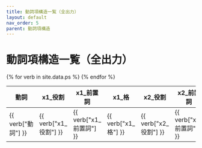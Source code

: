 ```yaml
---
title: 動詞項構造一覧（全出力）
layout: default
nav_order: 5
parent: 動詞項構造
---
```

# 動詞項構造一覧（全出力）

<table>
  <thead>
    <tr>
      <th>動詞</th>
      <th>x1_役割</th>
      <th>x1_前置詞</th>
      <th>x1_格</th>
      <th>x2_役割</th>
      <th>x2_前置詞</th>
      <th>x2_格</th>
      <th>x3_役割</th>
      <th>x3_前置詞</th>
      <th>x3_格</th>
    </tr>
  </thead>
  <tbody>
    {% for verb in site.data.ps %}
    <tr>
      <td>{{ verb["動詞"] }}</td>
      <td>{{ verb["x1_役割"] }}</td>
      <td>{{ verb["x1_前置詞"] }}</td>
      <td>{{ verb["x1_格"] }}</td>
      <td>{{ verb["x2_役割"] }}</td>
      <td>{{ verb["x2_前置詞"] }}</td>
      <td>{{ verb["x2_格"] }}</td>
      <td>{{ verb["x3_役割"] }}</td>
      <td>{{ verb["x3_前置詞"] }}</td>
      <td>{{ verb["x3_格"] }}</td>
    </tr>
    {% endfor %}
  </tbody>
</table>
